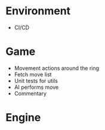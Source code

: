 # Environment

- CI/CD

# Game

- Movement actions around the ring
- Fetch move list
- Unit tests for utils
- AI performs move
- Commentary

# Engine
